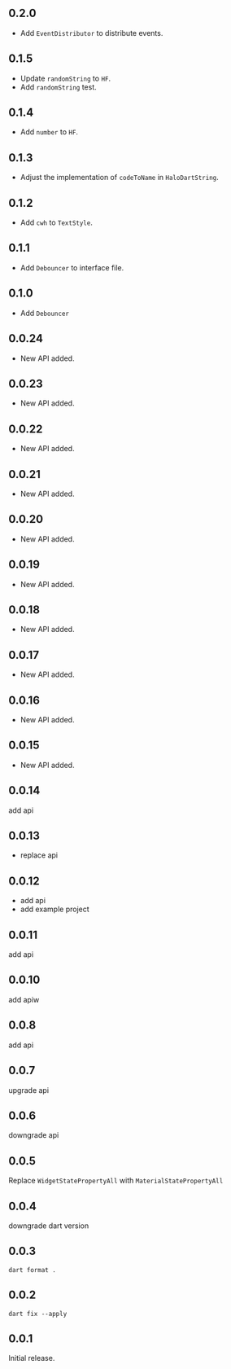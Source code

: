 ## 0.2.0

- Add `EventDistributor` to distribute events.

## 0.1.5

- Update `randomString` to `HF`.
- Add `randomString` test.

## 0.1.4

- Add `number` to `HF`.

## 0.1.3

- Adjust the implementation of `codeToName` in `HaloDartString`.

## 0.1.2

- Add `cwh` to `TextStyle`.

## 0.1.1

- Add `Debouncer` to interface file.

## 0.1.0

- Add `Debouncer`

## 0.0.24

- New API added.

## 0.0.23

- New API added.

## 0.0.22

- New API added.

## 0.0.21

- New API added.

## 0.0.20

- New API added.

## 0.0.19

- New API added.

## 0.0.18

- New API added.

## 0.0.17

- New API added.

## 0.0.16

- New API added.

## 0.0.15

- New API added.

## 0.0.14

add api

## 0.0.13

- replace api

## 0.0.12

- add api
- add example project

## 0.0.11

add api

## 0.0.10

add apiw

## 0.0.8

add api

## 0.0.7

upgrade api

## 0.0.6

downgrade api

## 0.0.5

Replace `WidgetStatePropertyAll` with `MaterialStatePropertyAll`

## 0.0.4

downgrade dart version

## 0.0.3

`dart format .`

## 0.0.2

`dart fix --apply`

## 0.0.1

Initial release.
